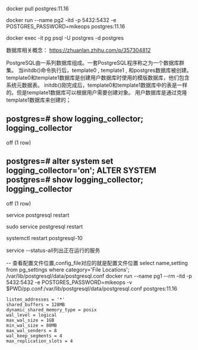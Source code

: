docker pull postgres:11.16

docker run --name pg2 -itd -p 5432:5432 -e POSTGRES_PASSWORD=mikeops postgres:11.16

docker exec -it pg psql -U postgres -d postgres


数据库相关概念：
https://zhuanlan.zhihu.com/p/357304812

PostgreSQL由一系列数据库组成。一套PostgreSQL程序称之为一个数据库群集。
当initdb()命令执行后，template0 , template1 , 和postgres数据库被创建。
template0和template1数据库是创建用户数据库时使用的模版数据库，他们包含系统元数据表。
initdb()刚完成后，template0和template1数据库中的表是一样的。但是template1数据库可以根据用户需要创建对象。
用户数据库是通过克隆template1数据库来创建的；


postgres=# show logging_collector;
 logging_collector
-------------------
 off
(1 row)

postgres=# alter system set logging_collector='on';
ALTER SYSTEM
postgres=# show logging_collector;
 logging_collector
-------------------
 off
(1 row)

service postgresql restart

sudo service postgresql restart

systemctl  restart  postgresql-10


service --status-all列出正在运行的服务

-- 查看配置文件位置,config_file对应的就是配置文件位置
select name,setting from pg_settings where category='File Locations';
/var/lib/postgresql/data/postgresql.conf
docker run --name pg1 --rm -itd -p 5432:5432 -e POSTGRES_PASSWORD=mikeops -v $PWD/pp.conf:/var/lib/postgresql/data/postgresql.conf postgres:11.16

```
listen_addresses = '*'
shared_buffers = 128MB
dynamic_shared_memory_type = posix
wal_level = logical
max_wal_size = 1GB
min_wal_size = 80MB
max_wal_senders = 8
wal_keep_segments = 4
max_replication_slots = 4
```

